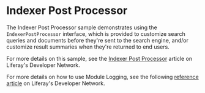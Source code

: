 # Indexer Post Processor

The Indexer Post Processor sample demonstrates using the `IndexerPostProcessor`
interface, which is provided to customize search queries and documents before
they're sent to the search engine, and/or customize result summaries when
they're returned to end users.

For more details on this sample, see the
[Indexer Post Processor](https://dev.liferay.com/develop/reference/-/knowledge_base/7-0/indexer-post-processor)
article on Liferay's Developer Network.

For more details on how to use Module Logging, see the following
[reference article](https://dev.liferay.com/develop/tutorials/-/knowledge_base/7-0/adjusting-module-logging)
on Liferay's Developer Network.